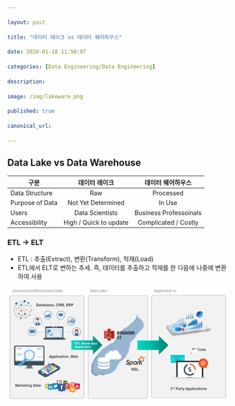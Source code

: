 ```yaml
---

layout: post

title: "데이터 레이크 vs 데이터 웨어하우스"

date: 2020-01-18 11:50:07

categories: [Data Engineering/Data Engineering]

description:

image: /img/lakeware.png

published: true

canonical_url:

---
```


## Data Lake vs Data Warehouse

|구분|데이터 레이크|데이터 웨어하우스|
|----|:----------:|:-------------:|
|Data Structure|Raw|Processed|
|Purpose of Data|Not Yet Determined|In Use|
|Users|Data Scientists|Business Professoinals|
|Accessibility|High / Quick to update|Complicated / Costly|

### ETL -> ELT

- ETL : 추출(Extract), 변환(Transform), 적재(Load)
- ETL에서 ELT로 변하는 추세. 즉, 데이터를 추출하고 적재를 한 다음에 나중에 변환하여 사용

<img src='/img/datalake.PNG'>
